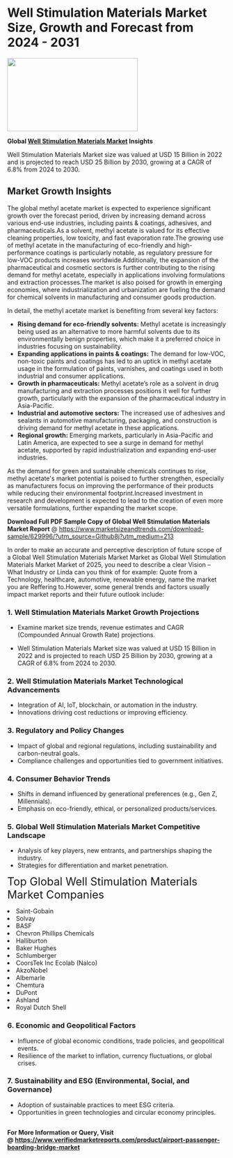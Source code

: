 <H1>Well Stimulation Materials Market Size, Growth and Forecast from 2024 - 2031</H1><img class="aligncenter size-medium wp-image-584254" src="https://thirdeyenews.in/wp-content/uploads/2024/09/Global-Market-Research-300x168.jpeg" alt="" width="300" height="168" /><p><strong>Global&nbsp;<a href="https://www.marketsizeandtrends.com/download-sample/629996/?utm_source=Github8j?utm_medium=213">Well Stimulation Materials Market</a> Insights</strong></p><p>Well Stimulation Materials Market size was valued at USD 15 Billion in 2022 and is projected to reach USD 25 Billion by 2030, growing at a CAGR of 6.8% from 2024 to 2030.</p><p><h2>Market Growth Insights</h2> <p>The global methyl acetate market is expected to experience significant growth over the forecast period, driven by increasing demand across various end-use industries, including paints & coatings, adhesives, and pharmaceuticals.As a solvent, methyl acetate is valued for its effective cleaning properties, low toxicity, and fast evaporation rate.The growing use of methyl acetate in the manufacturing of eco-friendly and high-performance coatings is particularly notable, as regulatory pressure for low-VOC products increases worldwide.Additionally, the expansion of the pharmaceutical and cosmetic sectors is further contributing to the rising demand for methyl acetate, especially in applications involving formulations and extraction processes.The market is also poised for growth in emerging economies, where industrialization and urbanization are fueling the demand for chemical solvents in manufacturing and consumer goods production. </p> <p>In detail, the methyl acetate market is benefiting from several key factors: <ul> <li><strong>Rising demand for eco-friendly solvents:</strong> Methyl acetate is increasingly being used as an alternative to more harmful solvents due to its environmentally benign properties, which make it a preferred choice in industries focusing on sustainability.</li> <li><strong>Expanding applications in paints & coatings:</strong> The demand for low-VOC, non-toxic paints and coatings has led to an uptick in methyl acetate usage in the formulation of paints, varnishes, and coatings used in both industrial and consumer applications.</li> <li><strong>Growth in pharmaceuticals:</strong> Methyl acetate’s role as a solvent in drug manufacturing and extraction processes positions it well for further growth, particularly with the expansion of the pharmaceutical industry in Asia-Pacific.</li> <li><strong>Industrial and automotive sectors:</strong> The increased use of adhesives and sealants in automotive manufacturing, packaging, and construction is driving demand for methyl acetate in these applications.</li> <li><strong>Regional growth:</strong> Emerging markets, particularly in Asia-Pacific and Latin America, are expected to see a surge in demand for methyl acetate, supported by rapid industrialization and expanding end-user industries.</li> </ul> </p> <p>As the demand for green and sustainable chemicals continues to rise, methyl acetate's market potential is poised to further strengthen, especially as manufacturers focus on improving the performance of their products while reducing their environmental footprint.Increased investment in research and development is expected to lead to the creation of even more versatile formulations, further expanding the market scope.</p> <p></p><p><span class=""><strong>Download Full PDF Sample Copy of Global Well Stimulation Materials Market Report</strong> @ <a href="https://www.marketsizeandtrends.com/download-sample/629996/?utm_source=Github8j?utm_medium=213" target="_blank">https://www.marketsizeandtrends.com/download-sample/629996/?utm_source=Github8j?utm_medium=213</a></span></p><p>In order to make an accurate and perceptive description of future scope of a Global&nbsp;Well Stimulation Materials Market Market as Global&nbsp;Well Stimulation Materials Market Market of 2025, you need to describe a clear Vision &ndash; What Industry or Linda can you think of for example: Quote from a Technology, healthcare, automotive, renewable energy, name the market you are Reffering to.However, some general trends and factors usually impact market reports and their future outlook include:</p><h3>1.&nbsp;<strong>Well Stimulation Materials Market Growth Projections</strong></h3><ul><li>Examine market size trends, revenue estimates and CAGR (Compounded Annual Growth Rate) projections.</li><li><p>Well Stimulation Materials Market size was valued at USD 15 Billion in 2022 and is projected to reach USD 25 Billion by 2030, growing at a CAGR of 6.8% from 2024 to 2030.</p></li></ul><h3>2.&nbsp;<strong>Well Stimulation Materials Market Technological Advancements</strong></h3><ul><li>Integration of AI, IoT, blockchain, or automation in the industry.</li><li>Innovations driving cost reductions or improving efficiency.</li></ul><h3>3.&nbsp;<strong>Regulatory and Policy Changes</strong></h3><ul><li>Impact of global and regional regulations, including sustainability and carbon-neutral goals.</li><li>Compliance challenges and opportunities tied to government initiatives.</li></ul><h3>4.&nbsp;<strong>Consumer Behavior Trends</strong></h3><ul><li>Shifts in demand influenced by generational preferences (e.g., Gen Z, Millennials).</li><li>Emphasis on eco-friendly, ethical, or personalized products/services.</li></ul><h3>5.&nbsp;<strong>Global Well Stimulation Materials Market Competitive Landscape</strong></h3><ul><li>Analysis of key players, new entrants, and partnerships shaping the industry.</li><li>Strategies for differentiation and market penetration.</li></ul><p data-pm-slice="1 1 []"><span style="color: inherit; font-family: inherit; font-size: 25px;">Top Global Well Stimulation Materials Market Companies</span></p><div class="" data-test-id=""><p><li>Saint-Gobain</li><li> Solvay</li><li> BASF</li><li> Chevron Phillips Chemicals</li><li> Halliburton</li><li> Baker Hughes</li><li> Schlumberger</li><li> CoorsTek Inc Ecolab (Nalco)</li><li> AkzoNobel</li><li> Albemarle</li><li> Chemtura</li><li> DuPont</li><li> Ashland</li><li> Royal Dutch Shell</li></p></div><h3>6.&nbsp;<strong>Economic and Geopolitical Factors</strong></h3><ul><li>Influence of global economic conditions, trade policies, and geopolitical events.</li><li>Resilience of the market to inflation, currency fluctuations, or global crises.</li></ul><h3>7.&nbsp;<strong>Sustainability and ESG (Environmental, Social, and Governance)</strong></h3><ul><li>Adoption of sustainable practices to meet ESG criteria.</li><li>Opportunities in green technologies and circular economy principles.</li></ul><h2><strong style="font-size: 14px;">For More Information or Query, Visit @&nbsp;</strong><a style="background-color: #ffffff; font-size: 14px;" href="https://www.marketsizeandtrends.com/report/well-stimulation-materials-market/" target="_blank">https://www.verifiedmarketreports.com/product/airport-passenger-boarding-bridge-market</a></h2>